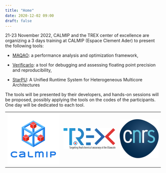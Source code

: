 ```yaml
---
title: "Home"
date: 2020-12-02 09:00
draft: false
---
```


21-23 November 2022, CALMIP and the TREX center of excellence are
organizing a 3 days training at CALMIP (Espace Clement Ader) to present
the following tools:

- [MAQAO](http://www.maqao.org/): a performance analysis and
optimization framework,

- [Verificarlo](https://github.com/verificarlo/verificarlo): a tool for
debugging and assessing floating point precision and reproducibility,

- [StarPU](https://starpu.gitlabpages.inria.fr/): A Unified Runtime
System for Heterogeneous Multicore Architectures

The tools will be presented by their developers, and hands-on sessions
will be proposed, possibly applying the tools on the codes of the
participants. One day will be dedicated to each tool.


|                                                                           |                                                                              |                                                                          |
| ------------------------------------------------------------------------  | ------------------------------------------------------------------------     | ------------------------------------------------------------------------ |
| <a href="https://www.calmip.univ-toulouse.fr/" ><img width="200" style="vertical-align: middle;" src="/img/calmip.png" /> | <a href="https://trex-coe.eu" ><img width="200" style="vertical-align: middle;" src="/img/TREX_LOGO.png" /> | <img width="150" style="vertical-align: middle;" src="/img/CNRS.png" />  |
|                                                                           |                                                                              |                                                                          |


